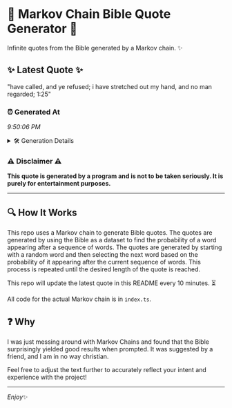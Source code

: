 # 📖 Markov Chain Bible Quote Generator 📖

Infinite quotes from the Bible generated by a Markov chain. ✨

## ✨ Latest Quote ✨
"have called, and ye refused; i have stretched out my hand, and no man regarded; 1:25"

### ⏰ Generated At
*9:50:06 PM*

<details>
    <summary>🛠️ Generation Details</summary>
    <p>
        <strong>🌱 Seed:</strong> have<br>
        <strong>🔄 Iterations:</strong> 15<br>
        <strong>📜 Context History:</strong><br>[ have ]: called,<br>[ have, called, ]: and<br>[ have, called,, and ]: ye<br>[ have, called,, and, ye ]: refused;<br>[ have, called,, and, ye, refused; ]: i<br>[ have, called,, and, ye, refused;, i ]: have<br>[ called,, and, ye, refused;, i, have ]: stretched<br>[ and, ye, refused;, i, have, stretched ]: out<br>[ ye, refused;, i, have, stretched, out ]: my<br>[ refused;, i, have, stretched, out, my ]: hand,<br>[ i, have, stretched, out, my, hand, ]: and<br>[ have, stretched, out, my, hand,, and ]: no<br>[ stretched, out, my, hand,, and, no ]: man<br>[ out, my, hand,, and, no, man ]: regarded;<br>[ my, hand,, and, no, man, regarded; ]: 1:25<br>
    </p>
</details>

### ⚠️ Disclaimer ⚠️
**This quote is generated by a program and is not to be taken seriously. It is purely for entertainment purposes.**

---

## 🔍 How It Works

This repo uses a Markov chain to generate Bible quotes. The quotes are generated by using the Bible as a dataset to find the probability of a word appearing after a sequence of words. The quotes are generated by starting with a random word and then selecting the next word based on the probability of it appearing after the current sequence of words. This process is repeated until the desired length of the quote is reached.

This repo will update the latest quote in this README every 10 minutes. ⏳

All code for the actual Markov chain is in `index.ts`.

## ❓ Why

I was just messing around with Markov Chains and found that the Bible surprisingly yielded good results when prompted. 
It was suggested by a friend, and I am in no way christian.

Feel free to adjust the text further to accurately reflect your intent and experience with the project!

---

*Enjoy*✨
